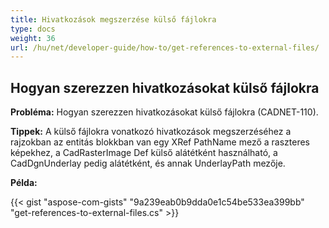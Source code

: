 ```yaml
---
title: Hivatkozások megszerzése külső fájlokra
type: docs
weight: 36
url: /hu/net/developer-guide/how-to/get-references-to-external-files/
---
```


## **Hogyan szerezzen hivatkozásokat külső fájlokra**

**Probléma:** Hogyan szerezzen hivatkozásokat külső fájlokra (CADNET-110).

**Tippek:** A külső fájlokra vonatkozó hivatkozások megszerzéséhez a rajzokban az entitás blokkban van egy XRef PathName mező a raszteres képekhez, a CadRasterImage Def külső alátétként használható, a CadDgnUnderlay pedig alátétként, és annak UnderlayPath mezője.

**Példa:**

{{< gist "aspose-com-gists" "9a239eab0b9dda0e1c54be533ea399bb" "get-references-to-external-files.cs" >}}
